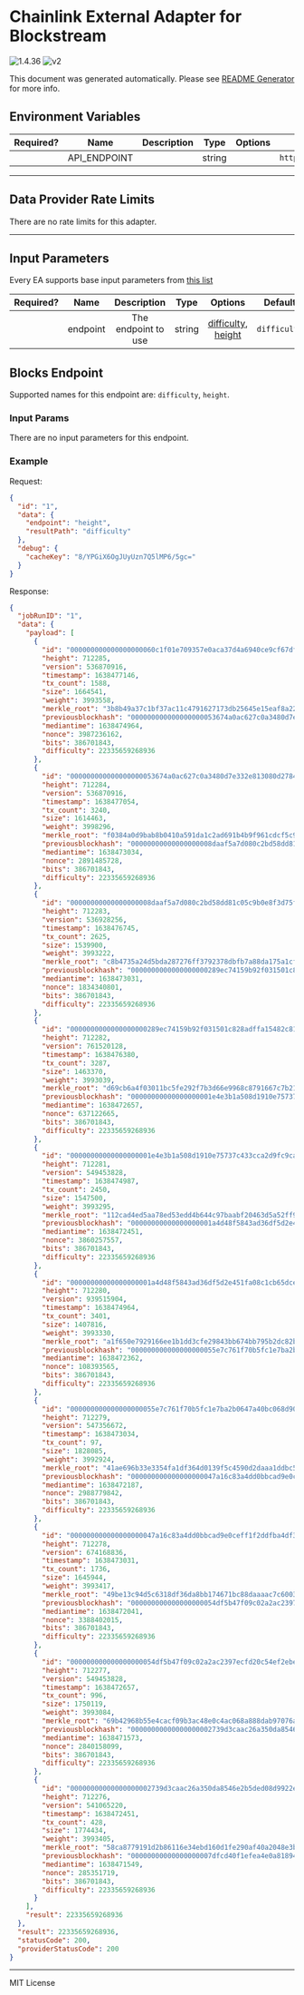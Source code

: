 # Chainlink External Adapter for Blockstream

![1.4.36](https://img.shields.io/github/package-json/v/smartcontractkit/external-adapters-js?filename=packages/sources/blockstream/package.json) ![v2](https://img.shields.io/badge/framework%20version-v2-blueviolet)

This document was generated automatically. Please see [README Generator](../../scripts#readme-generator) for more info.

## Environment Variables

| Required? |     Name     | Description |  Type  | Options |            Default             |
| :-------: | :----------: | :---------: | :----: | :-----: | :----------------------------: |
|           | API_ENDPOINT |             | string |         | `https://blockstream.info/api` |

---

## Data Provider Rate Limits

There are no rate limits for this adapter.

---

## Input Parameters

Every EA supports base input parameters from [this list](../../core/bootstrap#base-input-parameters)

| Required? |   Name   |     Description     |  Type  |                          Options                           |   Default    |
| :-------: | :------: | :-----------------: | :----: | :--------------------------------------------------------: | :----------: |
|           | endpoint | The endpoint to use | string | [difficulty](#blocks-endpoint), [height](#blocks-endpoint) | `difficulty` |

## Blocks Endpoint

Supported names for this endpoint are: `difficulty`, `height`.

### Input Params

There are no input parameters for this endpoint.

### Example

Request:

```json
{
  "id": "1",
  "data": {
    "endpoint": "height",
    "resultPath": "difficulty"
  },
  "debug": {
    "cacheKey": "8/YPGiX6OgJUyUzn7Q5lMP6/5gc="
  }
}
```

Response:

```json
{
  "jobRunID": "1",
  "data": {
    "payload": [
      {
        "id": "000000000000000000060c1f01e709357e0aca37d4a6940ce9cf67dfa6c6ff4f",
        "height": 712285,
        "version": 536870916,
        "timestamp": 1638477146,
        "tx_count": 1588,
        "size": 1664541,
        "weight": 3993558,
        "merkle_root": "3b8b49a37c1bf37ac11c4791627173db25645e15eaf8a22daf9878c64c24878a",
        "previousblockhash": "000000000000000000053674a0ac627c0a3480d7e332e813080d2784f2421962",
        "mediantime": 1638474964,
        "nonce": 3987236162,
        "bits": 386701843,
        "difficulty": 22335659268936
      },
      {
        "id": "000000000000000000053674a0ac627c0a3480d7e332e813080d2784f2421962",
        "height": 712284,
        "version": 536870916,
        "timestamp": 1638477054,
        "tx_count": 3240,
        "size": 1614463,
        "weight": 3998296,
        "merkle_root": "f0384a0d9bab8b0410a591da1c2ad691b4b9f961cdcf5c99a38690ea41bd57b9",
        "previousblockhash": "00000000000000000008daaf5a7d080c2bd58dd81c05c9b0e8f3d75fd01f99c7",
        "mediantime": 1638473034,
        "nonce": 2891485728,
        "bits": 386701843,
        "difficulty": 22335659268936
      },
      {
        "id": "00000000000000000008daaf5a7d080c2bd58dd81c05c9b0e8f3d75fd01f99c7",
        "height": 712283,
        "version": 536928256,
        "timestamp": 1638476745,
        "tx_count": 2625,
        "size": 1539900,
        "weight": 3993222,
        "merkle_root": "c8b4735a24d5bda287276ff3792378dbfb7a88da175a1cf1ca799d1c50d78c5b",
        "previousblockhash": "0000000000000000000289ec74159b92f031501c828adffa15482c81bdb917f7",
        "mediantime": 1638473031,
        "nonce": 1834340801,
        "bits": 386701843,
        "difficulty": 22335659268936
      },
      {
        "id": "0000000000000000000289ec74159b92f031501c828adffa15482c81bdb917f7",
        "height": 712282,
        "version": 761520128,
        "timestamp": 1638476380,
        "tx_count": 3287,
        "size": 1463370,
        "weight": 3993039,
        "merkle_root": "d69cb6a4f03011bc5fe292f7b3d66e9968c8791667c7b21622166df8ccb27584",
        "previousblockhash": "00000000000000000001e4e3b1a508d1910e75737c433cca2d9fc9ca001196ff",
        "mediantime": 1638472657,
        "nonce": 637122665,
        "bits": 386701843,
        "difficulty": 22335659268936
      },
      {
        "id": "00000000000000000001e4e3b1a508d1910e75737c433cca2d9fc9ca001196ff",
        "height": 712281,
        "version": 549453828,
        "timestamp": 1638474987,
        "tx_count": 2450,
        "size": 1547500,
        "weight": 3993295,
        "merkle_root": "112cad4ed5aa78ed53edd4b644c97baabf20463d5a52ff95b2634c2c11f5805e",
        "previousblockhash": "00000000000000000001a4d48f5843ad36df5d2e451fa08c1cb65dcec52c6f51",
        "mediantime": 1638472451,
        "nonce": 3860257557,
        "bits": 386701843,
        "difficulty": 22335659268936
      },
      {
        "id": "00000000000000000001a4d48f5843ad36df5d2e451fa08c1cb65dcec52c6f51",
        "height": 712280,
        "version": 939515904,
        "timestamp": 1638474964,
        "tx_count": 3401,
        "size": 1407816,
        "weight": 3993330,
        "merkle_root": "a1f650e7929166ee1b1dd3cfe29843bb674bb795b2dc82b26e5430258b39e140",
        "previousblockhash": "000000000000000000055e7c761f70b5fc1e7ba2b0647a40bc068d904abd5fef",
        "mediantime": 1638472362,
        "nonce": 108393565,
        "bits": 386701843,
        "difficulty": 22335659268936
      },
      {
        "id": "000000000000000000055e7c761f70b5fc1e7ba2b0647a40bc068d904abd5fef",
        "height": 712279,
        "version": 547356672,
        "timestamp": 1638473034,
        "tx_count": 97,
        "size": 1828085,
        "weight": 3992924,
        "merkle_root": "41ae696b33e3354fa1df364d0139f5c4590d2daaa1ddbc5e1f4b1e04e6937d8d",
        "previousblockhash": "000000000000000000047a16c83a4dd0bbcad9e0ceff1f2ddfba4df3b46f8201",
        "mediantime": 1638472187,
        "nonce": 2988779842,
        "bits": 386701843,
        "difficulty": 22335659268936
      },
      {
        "id": "000000000000000000047a16c83a4dd0bbcad9e0ceff1f2ddfba4df3b46f8201",
        "height": 712278,
        "version": 674168836,
        "timestamp": 1638473031,
        "tx_count": 1736,
        "size": 1645944,
        "weight": 3993417,
        "merkle_root": "49be13c94d5c6318df36da8bb174671bc88daaaac7c600310a65d7dc7e5cfadb",
        "previousblockhash": "000000000000000000054df5b47f09c02a2ac2397ecfd20c54ef2ebe5351c354",
        "mediantime": 1638472041,
        "nonce": 3388402015,
        "bits": 386701843,
        "difficulty": 22335659268936
      },
      {
        "id": "000000000000000000054df5b47f09c02a2ac2397ecfd20c54ef2ebe5351c354",
        "height": 712277,
        "version": 549453828,
        "timestamp": 1638472657,
        "tx_count": 996,
        "size": 1750119,
        "weight": 3993084,
        "merkle_root": "69b42968b55e4cacf09b3ac48e0c4ac068a888dab97076ac71b6e0d1a301abba",
        "previousblockhash": "00000000000000000002739d3caac26a350da8546e2b5ded08d9922efc065be1",
        "mediantime": 1638471573,
        "nonce": 2840158099,
        "bits": 386701843,
        "difficulty": 22335659268936
      },
      {
        "id": "00000000000000000002739d3caac26a350da8546e2b5ded08d9922efc065be1",
        "height": 712276,
        "version": 541065220,
        "timestamp": 1638472451,
        "tx_count": 428,
        "size": 1774434,
        "weight": 3993405,
        "merkle_root": "58ca8779191d2b86116e34ebd160d1fe290af40a2048e3b1fb09d201a9f95805",
        "previousblockhash": "00000000000000000007dfcd40f1efea4e0a81894189c90d78364b271f075332",
        "mediantime": 1638471549,
        "nonce": 285351719,
        "bits": 386701843,
        "difficulty": 22335659268936
      }
    ],
    "result": 22335659268936
  },
  "result": 22335659268936,
  "statusCode": 200,
  "providerStatusCode": 200
}
```

---

MIT License
